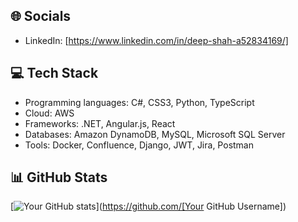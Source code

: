 ## :globe_with_meridians: Socials

- LinkedIn: [https://www.linkedin.com/in/deep-shah-a52834169/]

## :computer: Tech Stack

- Programming languages: C#, CSS3, Python, TypeScript
- Cloud: AWS
- Frameworks: .NET, Angular.js, React
- Databases: Amazon DynamoDB, MySQL, Microsoft SQL Server
- Tools: Docker, Confluence, Django, JWT, Jira, Postman

## :bar_chart: GitHub Stats

[![Your GitHub stats](https://github-readme-stats.vercel.app/api?username=[shahdeep1908-tech]&show_icons=true&theme=radical)](https://github.com/[Your GitHub Username])
